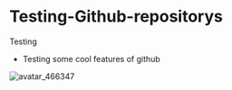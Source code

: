 # Testing-Github-repositorys
Testing
+ Testing some cool features of github

![avatar_466347](https://github.com/Pvhak/Testing-Github-repositorys/assets/110109470/e9f0a44b-ec4e-459b-83b2-9cd228a8b00c)
